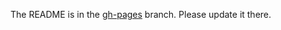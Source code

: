 The README is in the [gh-pages](https://github.com/capitalone/Hygieia/blob/gh-pages/pages/hygieia/hygieia-jenkins-plugin/RELEASE.md) branch. Please update it there.
